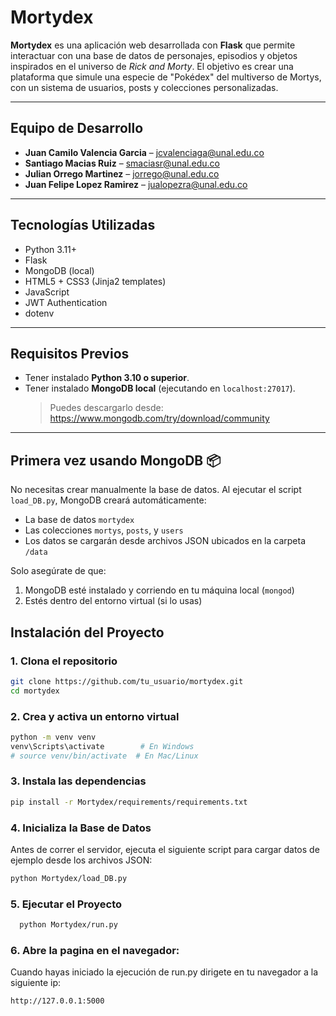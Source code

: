# Mortydex

**Mortydex** es una aplicación web desarrollada con **Flask** que permite interactuar con una base de datos de personajes, episodios y objetos inspirados en el universo de _Rick and Morty_. El objetivo es crear una plataforma que simule una especie de "Pokédex" del multiverso de Mortys, con un sistema de usuarios, posts y colecciones personalizadas.

---

## Equipo de Desarrollo

- **Juan Camilo Valencia Garcia** – [jcvalenciaga@unal.edu.co](mailto:jcvalenciaga@unal.edu.co)
- **Santiago Macias Ruiz** – [smaciasr@unal.edu.co](mailto:smaciasr@unal.edu.co)
- **Julian Orrego Martinez** – [jorrego@unal.edu.co](mailto:jorrego@unal.edu.co)
- **Juan Felipe Lopez Ramirez** – [jualopezra@unal.edu.co](mailto:jualopezra@unal.edu.co)

---

## Tecnologías Utilizadas

- Python 3.11+
- Flask
- MongoDB (local)
- HTML5 + CSS3 (Jinja2 templates)
- JavaScript
- JWT Authentication
- dotenv

---

## Requisitos Previos

- Tener instalado **Python 3.10 o superior**.
- Tener instalado **MongoDB local** (ejecutando en `localhost:27017`).
  > Puedes descargarlo desde: https://www.mongodb.com/try/download/community

---

## Primera vez usando MongoDB 📦

No necesitas crear manualmente la base de datos. Al ejecutar el script `load_DB.py`, MongoDB creará automáticamente:

- La base de datos `mortydex`
- Las colecciones `mortys`, `posts`, y `users`
- Los datos se cargarán desde archivos JSON ubicados en la carpeta `/data`

Solo asegúrate de que:

1. MongoDB esté instalado y corriendo en tu máquina local (`mongod`)
2. Estés dentro del entorno virtual (si lo usas)

## Instalación del Proyecto

### 1. Clona el repositorio

```bash
git clone https://github.com/tu_usuario/mortydex.git
cd mortydex
```

### 2. Crea y activa un entorno virtual

```bash
python -m venv venv
venv\Scripts\activate        # En Windows
# source venv/bin/activate  # En Mac/Linux
```

### 3. Instala las dependencias

```bash
pip install -r Mortydex/requirements/requirements.txt
```

### 4. Inicializa la Base de Datos

Antes de correr el servidor, ejecuta el siguiente script para cargar datos de ejemplo desde los archivos JSON:

```bash
python Mortydex/load_DB.py
```

### 5. Ejecutar el Proyecto

```bash
  python Mortydex/run.py
```

### 6. Abre la pagina en el navegador:

Cuando hayas iniciado la ejecución de run.py dirigete en tu navegador a la siguiente ip:

    http://127.0.0.1:5000

